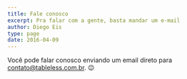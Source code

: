 ```yaml
---
title: Fale conosco
excerpt: Pra falar com a gente, basta mandar um e-mail
author: Diego Eis
type: page
date: 2016-04-09
---
```


Você pode falar conosco enviando um email direto para [contato@tableless.com.br](mailto:contato@tableless.com.br). 😉

